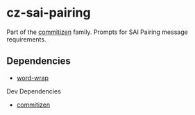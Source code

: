 # cz-sai-pairing

Part of the [commitizen](https://github.com/commitizen/cz-cli) family. Prompts for SAI Pairing message requirements.

## Dependencies

* [word-wrap](https://www.npmjs.com/package/word-wrap)

Dev Dependencies

* [commitizen](https://github.com/commitizen/cz-cli)

